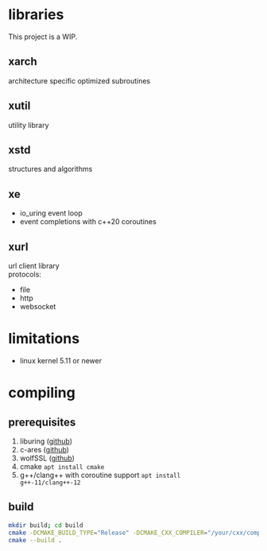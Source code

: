 # libraries
This project is a WIP.

## xarch
architecture specific optimized subroutines

## xutil
utility library

## xstd
structures and algorithms

## xe
- io_uring event loop
- event completions with c++20 coroutines

## xurl
url client library
<br>
protocols:
- file
- http
- websocket

# limitations
- linux kernel 5.11 or newer

# compiling

## prerequisites
1. liburing ([github](https://github.com/axboe/liburing))
2. c-ares ([github](https://github.com/c-ares/c-ares))
3. wolfSSL ([github](https://github.com/wolfSSL/wolfssl))
4. cmake <code>apt install cmake</code>
5. g++/clang++ with coroutine support <code>apt install g++-11/clang++-12</code>

## build
```bash
mkdir build; cd build
cmake -DCMAKE_BUILD_TYPE="Release" -DCMAKE_CXX_COMPILER="/your/cxx/compiler" ..
cmake --build .
```

